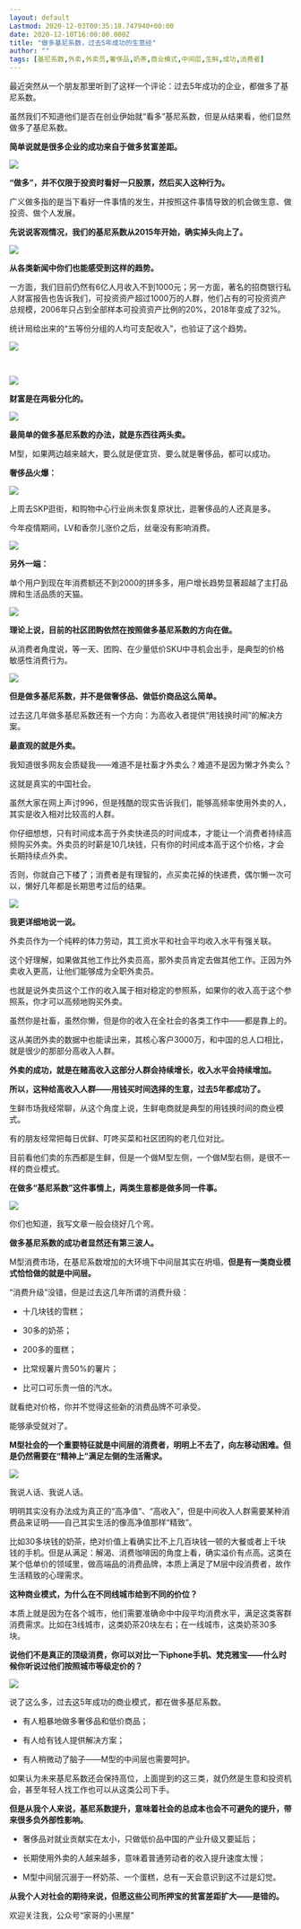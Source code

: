 ```yaml
---
layout: default
Lastmod: 2020-12-03T00:35:18.747940+00:00
date: 2020-12-10T16:00:00.000Z
title: "做多基尼系数，过去5年成功的生意经"
author: ""
tags: [基尼系数,外卖,外卖员,奢侈品,奶茶,商业模式,中间层,生鲜,成功,消费者]
---
```


最近突然从一个朋友那里听到了这样一个评论：过去5年成功的企业，都做多了基尼系数。

虽然我们不知道他们是否在创业伊始就“看多”基尼系数，但是从结果看，他们显然做多了基尼系数。

**简单说就是很多企业的成功来自于做多贫富差距。**

![](https://images.weserv.nl/?url=https%3A//pic1.zhimg.com/v2-207b3d67383b1d71813c0fe3997267c0_b.png)

**“做多”，并不仅限于投资时看好一只股票，然后买入这种行为。**

广义做多指的是当下看好一件事情的发生，并按照这件事情导致的机会做生意、做投资、做个人发展。

**先说说客观情况，我们的基尼系数从2015年开始，确实掉头向上了。**  

![](https://images.weserv.nl/?url=https%3A//pic3.zhimg.com/v2-7d6dae2ab864aac5b22296913a550176_b.jpg)

  
**从各类新闻中你们也能感受到这样的趋势。**

一方面，我们目前仍然有6亿人月收入不到1000元；另一方面，著名的招商银行私人财富报告也告诉我们，可投资资产超过1000万的人群，他们占有的可投资资产总规模，2006年只占到全部样本可投资资产比例的20%，2018年变成了32%。

统计局给出来的“五等份分组的人均可支配收入”，也验证了这个趋势。

![](https://images.weserv.nl/?url=https%3A//pic1.zhimg.com/v2-1db681fe3fef214e096f25c51445ad9c_b.jpg)

​

![](https://images.weserv.nl/?url=https%3A//pic2.zhimg.com/v2-e740b3f4b74eef4c23d32a0e8d173e41_b.jpg)

​**财富是在两极分化的。**

![](https://images.weserv.nl/?url=https%3A//pic2.zhimg.com/v2-237a624b76f334aacfe40845c17dc739_b.png)

**最简单的做多基尼系数的办法，就是东西往两头卖。**

M型，如果两边越来越大，要么就是便宜货、要么就是奢侈品，都可以成功。

**奢侈品火爆：**  

![](https://images.weserv.nl/?url=https%3A//pic3.zhimg.com/v2-08eb6d94b1243e9770cc48dd5dabfaae_b.jpg)

上周去SKP逛街，和购物中心行业尚未恢复原状比，逛奢侈品的人还真是多。

今年疫情期间，LV和香奈儿涨价之后，丝毫没有影响消费。

![](https://images.weserv.nl/?url=https%3A//pic2.zhimg.com/v2-1782b72c4f42c075b39670e1a0320535_b.jpg)

**另外一端：**

单个用户到现在年消费额还不到2000的拼多多，用户增长趋势显著超越了主打品牌和生活品质的天猫。

![](https://images.weserv.nl/?url=https%3A//pic1.zhimg.com/v2-d341d3728d4198d9bdd1b9d8cae7c8bc_b.jpg)

**理论上说，目前的社区团购依然在按照做多基尼系数的方向在做。**

从消费者角度说，等一天、团购、在少量低价SKU中寻机会出手，是典型的价格敏感性消费行为。

![](https://images.weserv.nl/?url=https%3A//pic4.zhimg.com/v2-e457428c175f720f6ffecc10ab235927_b.png)

**但是做多基尼系数，并不是做奢侈品、做低价商品这么简单。**

过去这几年做多基尼系数还有一个方向：为高收入者提供“用钱换时间”的解决方案。

**最直观的就是外卖。**

我知道很多网友会质疑我——难道不是社畜才外卖么？难道不是因为懒才外卖么？

这就是真实的中国社会。

虽然大家在网上声讨996，但是残酷的现实告诉我们，能够高频率使用外卖的人，其实是收入相对比较高的人群。

你仔细想想，只有时间成本高于外卖快递员的时间成本，才能让一个消费者持续高频购买外卖。外卖员的时薪是10几块钱，只有你的时间成本高于这个价格，才会长期持续点外卖。

否则，你就自己下楼了；消费者是有理智的，点买卖花掉的快递费，偶尔懒一次可以，懒好几年都是长期思考过后的结果。

![](https://images.weserv.nl/?url=https%3A//pic1.zhimg.com/v2-3f3ebd99661516084707c3978f8aab68_b.jpg)

**我更详细地说一说。**

外卖员作为一个纯粹的体力劳动，其工资水平和社会平均收入水平有强关联。

这个好理解，如果做其他工作比外卖员高，那外卖员肯定去做其他工作。正因为外卖收入更高，让他们能够成为全职外卖员。

也就是说外卖员这个工作的收入属于相对稳定的参照系，如果你的收入高于这个参照系，你才可以高频地购买外卖。

虽然你是社畜，虽然你懒，但是你的收入在全社会的各类工作中——都是靠上的。

这从美团外卖的数据中也能读出来，其核心客户3000万，和中国的总人口相比，就是很少的那部分高收入人群。

**外卖的成功，就是在赌高收入这部分人群会持续增长，收入水平会持续增加。**

**所以，这种给高收入人群——用钱买时间选择的生意，过去5年都成功了。**

生鲜市场我经常聊，从这个角度上说，生鲜电商就是典型的用钱换时间的商业模式。

有的朋友经常把每日优鲜、叮咚买菜和社区团购的老几位对比。

目前看他们卖的东西都是生鲜，但是一个做M型左侧，一个做M型右侧，是很不一样的商业模式。

**在做多“基尼系数”这件事情上，两类生意都是做多同一件事。**  

![](https://images.weserv.nl/?url=https%3A//pic3.zhimg.com/v2-d085773fc2fdd00e4882804b29769522_b.png)

你们也知道，我写文章一般会绕好几个弯。

**做多基尼系数的成功者显然还有第三波人。**

  
M型消费市场，在基尼系数增加的大环境下中间层其实在坍塌，**但是有一类商业模式恰恰做的就是中间层。**

  
“消费升级”没错，但是过去这几年所谓的消费升级：

*   十几块钱的雪糕；  
    
*   30多的奶茶；  
    
*   200多的蛋糕；  
    
*   比常规薯片贵50%的薯片；
*   比可口可乐贵一倍的汽水。

就看绝对价格，你并不觉得这些新的消费品牌不可承受。

能够承受就对了。

  
**M型社会的一个重要特征就是中间层的消费者，明明上不去了，​向左移动困难。但是仍然需要在“精神上”满足左侧的生活​需求。**

![](https://images.weserv.nl/?url=https%3A//pic3.zhimg.com/v2-49471f4d479af9471d227739be2b34da_b.gif)

我说人话、我说人话​。

明明其实没有办法成为真正的“高净值”、“高收入”，但是中间收入人群需要某种消费品来证明——自己其实生活的像高净值那样“精致”​。

比如30多块钱的奶茶，绝对价值上看确实比不上​几百块钱一顿的大餐或者上千块钱的手机。但是从满足​：解渴、消费咖啡因的角度上看，确实​溢价有点高。这类在某个低单价的领域里，做高端品的消费品牌，本质上满足了M层中段消费者，故作生活精致的心理需求。

**这种商业模式，​为什么在不同线城市给到不同的价位？**

本质上就是因为在各个城市，他们需要准确命中中段平均消费水平，满足这类客群消费需求​。比如在3线城市，这类奶茶20块左右；在一线城市，这类奶茶​30多块。

**说他们不是真正的顶级消费，你可以对比一下iphone手机、梵克雅宝——​什么时候你听说过他们按照城市等级定价的？**

  

![](https://images.weserv.nl/?url=https%3A//pic3.zhimg.com/v2-be04a228ff8b65331b716d89d10c73b6_b.png)

说了这么多，过去这5年成功的商业模式，​都在做多基尼系数。  

*   有人粗暴地做多奢侈品和低价商品；  
    
*   有人给有钱人提供解决方案；  
    
*   有人稍微动了脑子——M型的中间​层也需要呵护。  
    

如果认为未来基尼系数还会保持高位，上面提到的这三类，就仍然是生意和投资机会，甚至年轻人找工作​也可以从这类公司下手。

**但是从我个人来说，基尼系数提升，意味着社会的​总成本也会不可避免的提升，带来很多负外部性影响。**

*   奢侈品对就业贡献实在太小，只做低价品中国的产业升级又要延后；  
    
*   长期使用外卖的人越来越多，意味着普通劳动者的收入提升速度太慢；  
    
*   M型中间层沉溺于一杯奶茶、一个蛋糕，总有一天会意识到这不过是幻觉。

**从我个人对社会的期待来说，但愿这些公司所押宝的贫富差距扩大——是错的。**

欢迎关注我，公众号“家哥的小黑屋”

